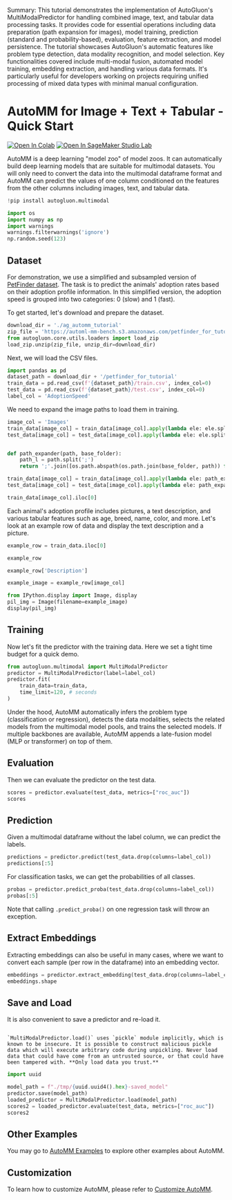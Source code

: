 Summary: This tutorial demonstrates the implementation of AutoGluon's MultiModalPredictor for handling combined image, text, and tabular data processing tasks. It provides code for essential operations including data preparation (path expansion for images), model training, prediction (standard and probability-based), evaluation, feature extraction, and model persistence. The tutorial showcases AutoGluon's automatic features like problem type detection, data modality recognition, and model selection. Key functionalities covered include multi-modal fusion, automated model training, embedding extraction, and handling various data formats. It's particularly useful for developers working on projects requiring unified processing of mixed data types with minimal manual configuration.

# AutoMM for Image + Text + Tabular - Quick Start

[![Open In Colab](https://colab.research.google.com/assets/colab-badge.svg)](https://colab.research.google.com/github/autogluon/autogluon/blob/master/docs/tutorials/multimodal/multimodal_prediction/beginner_multimodal.ipynb)
[![Open In SageMaker Studio Lab](https://studiolab.sagemaker.aws/studiolab.svg)](https://studiolab.sagemaker.aws/import/github/autogluon/autogluon/blob/master/docs/tutorials/multimodal/multimodal_prediction/beginner_multimodal.ipynb)



AutoMM is a deep learning "model zoo" of model zoos. It can automatically build deep learning models that are suitable for multimodal datasets. You will only need to convert the data into the multimodal dataframe format
and AutoMM can predict the values of one column conditioned on the features from the other columns including images, text, and tabular data.


```python
!pip install autogluon.multimodal

```


```python
import os
import numpy as np
import warnings
warnings.filterwarnings('ignore')
np.random.seed(123)
```

## Dataset

For demonstration, we use a simplified and subsampled version of [PetFinder dataset](https://www.kaggle.com/c/petfinder-adoption-prediction). The task is to predict the animals' adoption rates based on their adoption profile information. In this simplified version, the adoption speed is grouped into two categories: 0 (slow) and 1 (fast).

To get started, let's download and prepare the dataset.


```python
download_dir = './ag_automm_tutorial'
zip_file = 'https://automl-mm-bench.s3.amazonaws.com/petfinder_for_tutorial.zip'
from autogluon.core.utils.loaders import load_zip
load_zip.unzip(zip_file, unzip_dir=download_dir)
```

Next, we will load the CSV files.


```python
import pandas as pd
dataset_path = download_dir + '/petfinder_for_tutorial'
train_data = pd.read_csv(f'{dataset_path}/train.csv', index_col=0)
test_data = pd.read_csv(f'{dataset_path}/test.csv', index_col=0)
label_col = 'AdoptionSpeed'
```

We need to expand the image paths to load them in training.


```python
image_col = 'Images'
train_data[image_col] = train_data[image_col].apply(lambda ele: ele.split(';')[0]) # Use the first image for a quick tutorial
test_data[image_col] = test_data[image_col].apply(lambda ele: ele.split(';')[0])


def path_expander(path, base_folder):
    path_l = path.split(';')
    return ';'.join([os.path.abspath(os.path.join(base_folder, path)) for path in path_l])

train_data[image_col] = train_data[image_col].apply(lambda ele: path_expander(ele, base_folder=dataset_path))
test_data[image_col] = test_data[image_col].apply(lambda ele: path_expander(ele, base_folder=dataset_path))

train_data[image_col].iloc[0]
```

Each animal's adoption profile includes pictures, a text description, and various tabular features such as age, breed, name, color, and more. Let's look at an example row of data and display the text description and a picture.


```python
example_row = train_data.iloc[0]

example_row
```


```python
example_row['Description']
```


```python
example_image = example_row[image_col]

from IPython.display import Image, display
pil_img = Image(filename=example_image)
display(pil_img)
```

## Training
Now let's fit the predictor with the training data. Here we set a tight time budget for a quick demo.


```python
from autogluon.multimodal import MultiModalPredictor
predictor = MultiModalPredictor(label=label_col)
predictor.fit(
    train_data=train_data,
    time_limit=120, # seconds
)
```

Under the hood, AutoMM automatically infers the problem type (classification or regression), detects the data modalities, selects the related models from the multimodal model pools, and trains the selected models. If multiple backbones are available, AutoMM appends a late-fusion model (MLP or transformer) on top of them.


## Evaluation
Then we can evaluate the predictor on the test data.


```python
scores = predictor.evaluate(test_data, metrics=["roc_auc"])
scores
```

## Prediction
Given a multimodal dataframe without the label column, we can predict the labels.


```python
predictions = predictor.predict(test_data.drop(columns=label_col))
predictions[:5]
```

For classification tasks, we can get the probabilities of all classes.


```python
probas = predictor.predict_proba(test_data.drop(columns=label_col))
probas[:5]
```

Note that calling `.predict_proba()` on one regression task will throw an exception.


## Extract Embeddings

Extracting embeddings can also be useful in many cases, where we want to convert each sample (per row in the dataframe) into an embedding vector.


```python
embeddings = predictor.extract_embedding(test_data.drop(columns=label_col))
embeddings.shape
```

## Save and Load
It is also convenient to save a predictor and re-load it.

```{warning}

`MultiModalPredictor.load()` uses `pickle` module implicitly, which is known to be insecure. It is possible to construct malicious pickle data which will execute arbitrary code during unpickling. Never load data that could have come from an untrusted source, or that could have been tampered with. **Only load data you trust.**

```


```python
import uuid

model_path = f"./tmp/{uuid.uuid4().hex}-saved_model"
predictor.save(model_path)
loaded_predictor = MultiModalPredictor.load(model_path)
scores2 = loaded_predictor.evaluate(test_data, metrics=["roc_auc"])
scores2
```

## Other Examples

You may go to [AutoMM Examples](https://github.com/autogluon/autogluon/tree/master/examples/automm) to explore other examples about AutoMM.

## Customization
To learn how to customize AutoMM, please refer to [Customize AutoMM](../advanced_topics/customization.ipynb).
